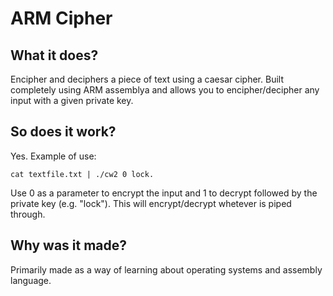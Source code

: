 # ARM Cipher

## What it does?
Encipher and deciphers a piece of text using a caesar cipher. Built completely using ARM assemblya and allows you to encipher/decipher any input with a given private key.

## So does it work?
Yes. Example of use: 
```
cat textfile.txt | ./cw2 0 lock. 
```

Use 0 as a parameter to encrypt the input and 1 to decrypt followed by the private key (e.g. "lock"). This will encrypt/decrypt whetever is piped through.

## Why was it made?
Primarily made as a way of learning about operating systems and assembly language. 

